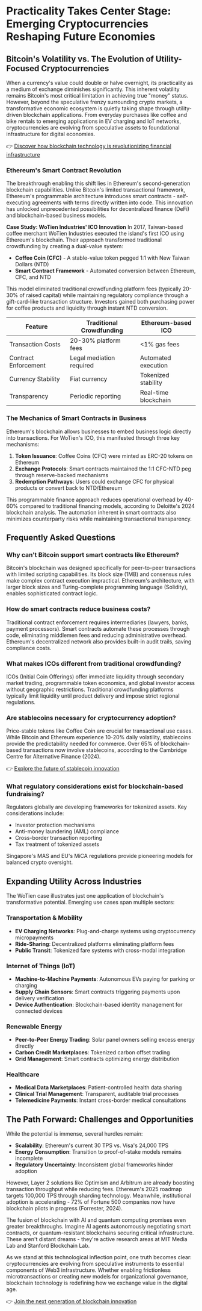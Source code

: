 # Practicality Takes Center Stage: Emerging Cryptocurrencies Reshaping Future Economies

## Bitcoin's Volatility vs. The Evolution of Utility-Focused Cryptocurrencies

When a currency's value could double or halve overnight, its practicality as a medium of exchange diminishes significantly. This inherent volatility remains Bitcoin's most critical limitation in achieving true "money" status. However, beyond the speculative frenzy surrounding crypto markets, a transformative economic ecosystem is quietly taking shape through utility-driven blockchain applications. From everyday purchases like coffee and bike rentals to emerging applications in EV charging and IoT networks, cryptocurrencies are evolving from speculative assets to foundational infrastructure for digital economies.

👉 [Discover how blockchain technology is revolutionizing financial infrastructure](https://bit.ly/okx-bonus)

### Ethereum's Smart Contract Revolution

The breakthrough enabling this shift lies in Ethereum's second-generation blockchain capabilities. Unlike Bitcoin's limited transactional framework, Ethereum's programmable architecture introduces smart contracts - self-executing agreements with terms directly written into code. This innovation has unlocked unprecedented possibilities for decentralized finance (DeFi) and blockchain-based business models.

**Case Study: WoTien Industries' ICO Innovation**
In 2017, Taiwan-based coffee merchant WoTien Industries executed the island's first ICO using Ethereum's blockchain. Their approach transformed traditional crowdfunding by creating a dual-value system:
- **Coffee Coin (CFC)** - A stable-value token pegged 1:1 with New Taiwan Dollars (NTD)
- **Smart Contract Framework** - Automated conversion between Ethereum, CFC, and NTD

This model eliminated traditional crowdfunding platform fees (typically 20-30% of raised capital) while maintaining regulatory compliance through a gift-card-like transaction structure. Investors gained both purchasing power for coffee products and liquidity through instant NTD conversion.

| Feature                | Traditional Crowdfunding | Ethereum-based ICO |
|------------------------|--------------------------|---------------------|
| Transaction Costs      | 20-30% platform fees     | <1% gas fees        |
| Contract Enforcement   | Legal mediation required | Automated execution |
| Currency Stability     | Fiat currency            | Tokenized stability |
| Transparency           | Periodic reporting       | Real-time blockchain |

### The Mechanics of Smart Contracts in Business

Ethereum's blockchain allows businesses to embed business logic directly into transactions. For WoTien's ICO, this manifested through three key mechanisms:
1. **Token Issuance**: Coffee Coins (CFC) were minted as ERC-20 tokens on Ethereum
2. **Exchange Protocols**: Smart contracts maintained the 1:1 CFC-NTD peg through reserve-backed mechanisms
3. **Redemption Pathways**: Users could exchange CFC for physical products or convert back to NTD/Ethereum

This programmable finance approach reduces operational overhead by 40-60% compared to traditional financing models, according to Deloitte's 2024 blockchain analysis. The automation inherent in smart contracts also minimizes counterparty risks while maintaining transactional transparency.

## Frequently Asked Questions

### Why can't Bitcoin support smart contracts like Ethereum?
Bitcoin's blockchain was designed specifically for peer-to-peer transactions with limited scripting capabilities. Its block size (1MB) and consensus rules make complex contract execution impractical. Ethereum's architecture, with larger block sizes and Turing-complete programming language (Solidity), enables sophisticated contract logic.

### How do smart contracts reduce business costs?
Traditional contract enforcement requires intermediaries (lawyers, banks, payment processors). Smart contracts automate these processes through code, eliminating middlemen fees and reducing administrative overhead. Ethereum's decentralized network also provides built-in audit trails, saving compliance costs.

### What makes ICOs different from traditional crowdfunding?
ICOs (Initial Coin Offerings) offer immediate liquidity through secondary market trading, programmable token economics, and global investor access without geographic restrictions. Traditional crowdfunding platforms typically limit liquidity until product delivery and impose strict regional regulations.

### Are stablecoins necessary for cryptocurrency adoption?
Price-stable tokens like Coffee Coin are crucial for transactional use cases. While Bitcoin and Ethereum experience 10-20% daily volatility, stablecoins provide the predictability needed for commerce. Over 65% of blockchain-based transactions now involve stablecoins, according to the Cambridge Centre for Alternative Finance (2024).

👉 [Explore the future of stablecoin innovation](https://bit.ly/okx-bonus)

### What regulatory considerations exist for blockchain-based fundraising?
Regulators globally are developing frameworks for tokenized assets. Key considerations include:
- Investor protection mechanisms
- Anti-money laundering (AML) compliance
- Cross-border transaction reporting
- Tax treatment of tokenized assets

Singapore's MAS and EU's MiCA regulations provide pioneering models for balanced crypto oversight.

## Expanding Utility Across Industries

The WoTien case illustrates just one application of blockchain's transformative potential. Emerging use cases span multiple sectors:

### Transportation & Mobility
- **EV Charging Networks**: Plug-and-charge systems using cryptocurrency micropayments
- **Ride-Sharing**: Decentralized platforms eliminating platform fees
- **Public Transit**: Tokenized fare systems with cross-modal integration

### Internet of Things (IoT)
- **Machine-to-Machine Payments**: Autonomous EVs paying for parking or charging
- **Supply Chain Sensors**: Smart contracts triggering payments upon delivery verification
- **Device Authentication**: Blockchain-based identity management for connected devices

### Renewable Energy
- **Peer-to-Peer Energy Trading**: Solar panel owners selling excess energy directly
- **Carbon Credit Marketplaces**: Tokenized carbon offset trading
- **Grid Management**: Smart contracts optimizing energy distribution

### Healthcare
- **Medical Data Marketplaces**: Patient-controlled health data sharing
- **Clinical Trial Management**: Transparent, auditable trial processes
- **Telemedicine Payments**: Instant cross-border medical consultations

## The Path Forward: Challenges and Opportunities

While the potential is immense, several hurdles remain:
- **Scalability**: Ethereum's current 30 TPS vs. Visa's 24,000 TPS
- **Energy Consumption**: Transition to proof-of-stake models remains incomplete
- **Regulatory Uncertainty**: Inconsistent global frameworks hinder adoption

However, Layer 2 solutions like Optimism and Arbitrum are already boosting transaction throughput while reducing fees. Ethereum's 2025 roadmap targets 100,000 TPS through sharding technology. Meanwhile, institutional adoption is accelerating - 72% of Fortune 500 companies now have blockchain pilots in progress (Forrester, 2024).

The fusion of blockchain with AI and quantum computing promises even greater breakthroughs. Imagine AI agents autonomously negotiating smart contracts, or quantum-resistant blockchains securing critical infrastructure. These aren't distant dreams - they're active research areas at MIT Media Lab and Stanford Blockchain Lab.

As we stand at this technological inflection point, one truth becomes clear: cryptocurrencies are evolving from speculative instruments to essential components of Web3 infrastructure. Whether enabling frictionless microtransactions or creating new models for organizational governance, blockchain technology is redefining how we exchange value in the digital age.

👉 [Join the next generation of blockchain innovation](https://bit.ly/okx-bonus)